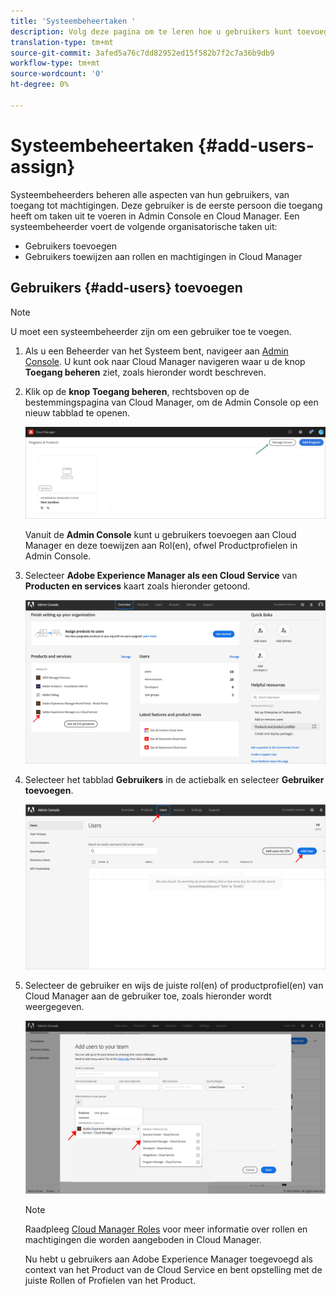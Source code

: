 ```yaml
---
title: 'Systeembeheertaken '
description: Volg deze pagina om te leren hoe u gebruikers kunt toevoegen en deze als systeembeheerder kunt toewijzen aan de rollen van Cloud Manager
translation-type: tm+mt
source-git-commit: 3afed5a76c7dd82952ed15f582b7f2c7a36b9db9
workflow-type: tm+mt
source-wordcount: '0'
ht-degree: 0%

---
```



# Systeembeheertaken {#add-users-assign}

Systeembeheerders beheren alle aspecten van hun gebruikers, van toegang tot machtigingen. Deze gebruiker is de eerste persoon die toegang heeft om taken uit te voeren in Admin Console en Cloud Manager.
Een systeembeheerder voert de volgende organisatorische taken uit:

* Gebruikers toevoegen
* Gebruikers toewijzen aan rollen en machtigingen in Cloud Manager

## Gebruikers {#add-users} toevoegen

>[!NOTE]
>U moet een systeembeheerder zijn om een gebruiker toe te voegen.

1. Als u een Beheerder van het Systeem bent, navigeer aan [Admin Console](https://adminconsole.adobe.com). U kunt ook naar Cloud Manager navigeren waar u de knop **Toegang beheren** ziet, zoals hieronder wordt beschreven.

1. Klik op de **knop Toegang beheren**, rechtsboven op de bestemmingspagina van Cloud Manager, om de Admin Console op een nieuw tabblad te openen.

   ![](/help/onboarding/getting-access-to-aem-in-cloud/assets/sys-admin5.png)

   Vanuit de **Admin Console** kunt u gebruikers toevoegen aan Cloud Manager en deze toewijzen aan Rol(en), ofwel Productprofielen in Admin Console.

1. Selecteer **Adobe Experience Manager als een Cloud Service** van **Producten en services** kaart zoals hieronder getoond.

   ![](/help/onboarding/what-is-required/assets/admin-console-1.png)

1. Selecteer het tabblad **Gebruikers** in de actiebalk en selecteer **Gebruiker toevoegen**.

   ![](/help/onboarding/what-is-required/assets/admin-console-2.png)

1. Selecteer de gebruiker en wijs de juiste rol(en) of productprofiel(en) van Cloud Manager aan de gebruiker toe, zoals hieronder wordt weergegeven.

   ![](/help/onboarding/what-is-required/assets/admin-console-3.png)

   >[!NOTE]
   >Raadpleeg [Cloud Manager Roles](/help/onboarding/what-is-required/user-roles-permissions.md) voor meer informatie over rollen en machtigingen die worden aangeboden in Cloud Manager.

   Nu hebt u gebruikers aan Adobe Experience Manager toegevoegd als context van het Product van de Cloud Service en bent opstelling met de juiste Rollen of Profielen van het Product.


